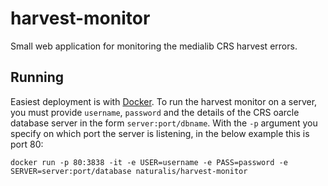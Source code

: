 # harvest-monitor
Small web application for monitoring the medialib CRS harvest errors.

## Running
Easiest deployment is with [Docker](https://www.docker.com/). To run the harvest monitor on a server, you must provide
`username`, `password` and the details of the CRS oarcle database server in the form `server:port/dbname`. With the `-p` argument you specify on which port the server is listening, in the below example this is port 80:

    docker run -p 80:3838 -it -e USER=username -e PASS=password -e SERVER=server:port/database naturalis/harvest-monitor

